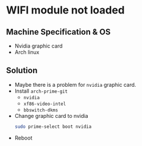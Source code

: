# WIFI module not loaded

## Machine Specification & OS

* Nvidia graphic card
* Arch linux

## Solution

* Maybe there is a problem for `nvidia` graphic card.
* Install `arch-prime-git`
	* `nvidia`
	* `xf86-video-intel`
	* `bbswitch-dkms`
* Change graphic card to nvidia
	```sh
	sudo prime-select boot nvidia
	```
* Reboot
